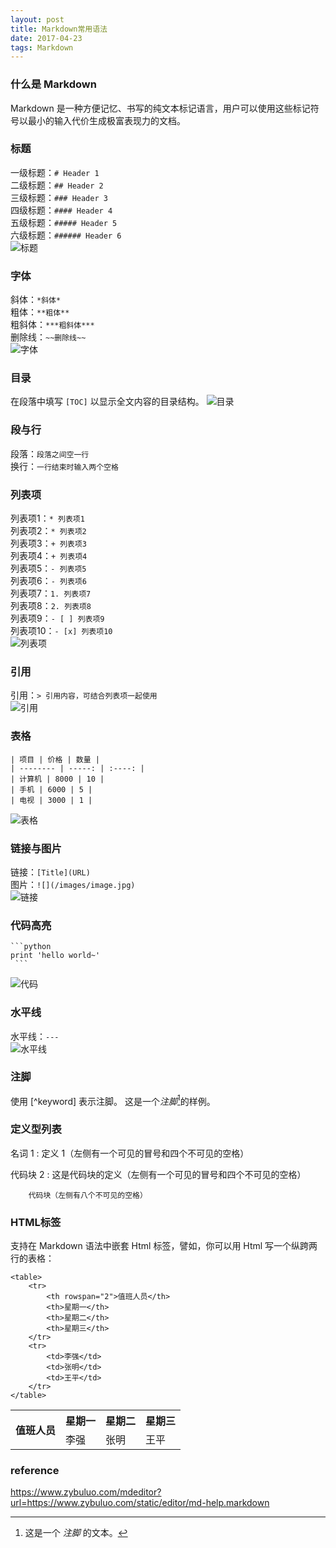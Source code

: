 ```yaml
---
layout: post
title: Markdown常用语法
date: 2017-04-23 
tags: Markdown
---
```


### 什么是 Markdown
Markdown 是一种方便记忆、书写的纯文本标记语言，用户可以使用这些标记符号以最小的输入代价生成极富表现力的文档。  

### 标题 
一级标题：`# Header 1`  
二级标题：`## Header 2`           
三级标题：`### Header 3`           
四级标题：`#### Header 4`           
五级标题：`##### Header 5`            
六级标题：`###### Header 6`  
![标题](/images/posts/sa/markdown_syntax/header.jpg)

### 字体
斜体：`*斜体*`  
粗体：`**粗体**`  
粗斜体：`***粗斜体***`  
删除线：`~~删除线~~`  
![字体](/images/posts/sa/markdown_syntax/font.jpg)

### 目录
在段落中填写 `[TOC]` 以显示全文内容的目录结构。
![目录](/images/posts/sa/markdown_syntax/catalogue.jpg)

### 段与行
段落：`段落之间空一行`  
换行：`一行结束时输入两个空格`  

### 列表项
列表项1：`* 列表项1`  
列表项2：`* 列表项2`  
列表项3：`+ 列表项3`  
列表项4：`+ 列表项4`  
列表项5：`- 列表项5`  
列表项6：`- 列表项6`  
列表项7：`1. 列表项7`  
列表项8：`2. 列表项8`  
列表项9：`- [ ] 列表项9`  
列表项10：`- [x] 列表项10`  
![列表项](/images/posts/sa/markdown_syntax/list.jpg)

### 引用
引用：`> 引用内容，可结合列表项一起使用`  
![引用](/images/posts/sa/markdown_syntax/reference.jpg)

### 表格
    | 项目 | 价格 | 数量 |
    | -------- | -----: | :----: |
    | 计算机 | 8000 | 10 |
    | 手机 | 6000 | 5 |
    | 电视 | 3000 | 1 |

![表格](/images/posts/sa/markdown_syntax/table.jpg)

### 链接与图片
链接：`[Title](URL)`  
图片：`![](/images/image.jpg)`  
![链接](/images/posts/sa/markdown_syntax/link.jpg)

### 代码高亮
    ```python
    print 'hello world~'
     ```
  
![代码](/images/posts/sa/markdown_syntax/code.jpg)

### 水平线
水平线：`---`  
![水平线](/images/posts/sa/markdown_syntax/horizontal_rules.jpg)  

### 注脚
使用 [^keyword] 表示注脚。
这是一个*注脚*[^footnote]的样例。

### 定义型列表

名词 1
:   定义 1（左侧有一个可见的冒号和四个不可见的空格）

代码块 2
:   这是代码块的定义（左侧有一个可见的冒号和四个不可见的空格）

        代码块（左侧有八个不可见的空格）

### HTML标签
支持在 Markdown 语法中嵌套 Html 标签，譬如，你可以用 Html 写一个纵跨两行的表格：

    <table>
        <tr>
            <th rowspan="2">值班人员</th>
            <th>星期一</th>
            <th>星期二</th>
            <th>星期三</th>
        </tr>
        <tr>
            <td>李强</td>
            <td>张明</td>
            <td>王平</td>
        </tr>
    </table>

<table>
    <tr>
        <th rowspan="2">值班人员</th>
        <th>星期一</th>
        <th>星期二</th>
        <th>星期三</th>
    </tr>
    <tr>
        <td>李强</td>
        <td>张明</td>
        <td>王平</td>
    </tr>
</table>


### reference
https://www.zybuluo.com/mdeditor?url=https://www.zybuluo.com/static/editor/md-help.markdown
  
  
[^footnote]: 这是一个 *注脚* 的文本。
